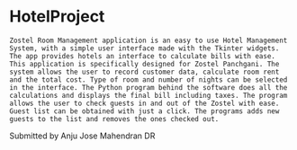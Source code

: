 # HotelProject
    Zostel Room Management application is an easy to use Hotel Management System, with a simple user interface made with the Tkinter widgets. The app provides hotels an interface to calculate bills with ease. This application is specifically designed for Zostel Panchgani. The system allows the user to record customer data, calculate room rent and the total cost. Type of room and number of nights can be selected in the interface. The Python program behind the software does all the calculations and displays the final bill including taxes. The program allows the user to check guests in and out of the Zostel with ease. Guest list can be obtained with just a click. The programs adds new guests to the list and removes the ones checked out.
    
Submitted by
  Anju Jose
  Mahendran DR
